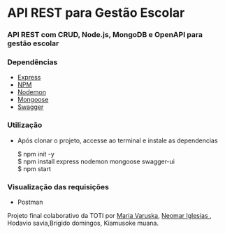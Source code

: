 <h1>API REST para Gestão Escolar</h1>

<h3>API REST com CRUD, Node.js, MongoDB e OpenAPI para gestão escolar </h3>
<h3>Dependências</h3>
<ul>
<li> <a href="http://expressjs.com/en/starter/installing.html">Express </a></li>
<li> <a href="https://docs.npmjs.com/cli/v8/commands/npm-install">NPM</a></li>
<li> <a href="https://www.npmjs.com/package/nodemon">Nodemon</a></li>
<li> <a href="https://mongoosejs.com/">Mongoose </a></li>
<li> <a href="https://swagger.io/docs/open-source-tools/swagger-ui/usage/installation/">Swagger </a></li>
</ul>

<h3>Utilização</h3>
<ul>
<li> Após clonar o projeto, accesse ao terminal e instale as dependencias </li>

$ npm init -y </br>
$ npm install express nodemon mongoose swagger-ui </br>
$ npm start </br>
</ul>


<h3>Visualização das requisições</h3>
<ul>
<li>Postman</li>
</ul>
<p>Projeto final colaborativo da TOTI por <a href="https://github.com/Varuska">Maria Varuska</a>, <a href="https://github.com/neoca"> Neomar Iglesias </a>,
<a> Hodavio savia</a>,<a>Brigido domingos</a>,<a> Kiamusoke muana</a>.
